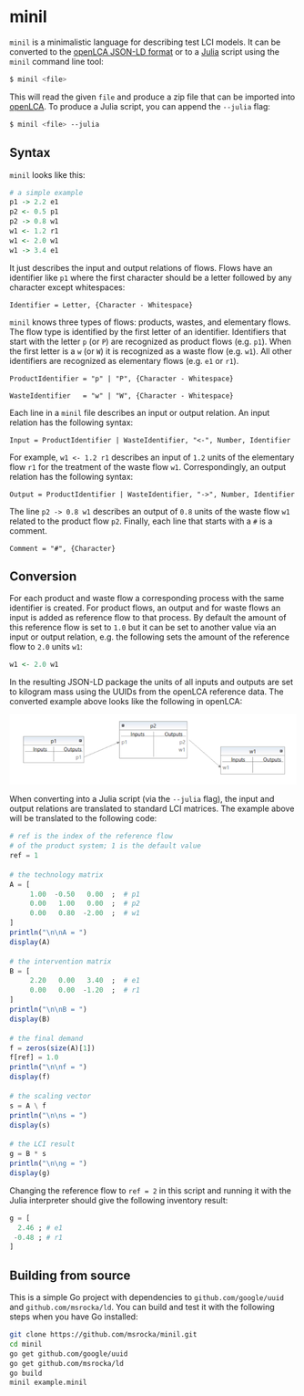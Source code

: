 # minil
`minil` is a minimalistic language for describing test LCI models. It can be
converted to the [openLCA JSON-LD format](https://github.com/GreenDelta/olca-schema)
or to a [Julia](https://julialang.org/) script using the `minil` command line tool:

```bash
$ minil <file>
```

This will read the given `file` and produce a zip file that can be imported into
[openLCA](http://www.openlca.org/). To produce a Julia script, you can append
the `--julia` flag:

```bash
$ minil <file> --julia
```


## Syntax
`minil` looks like this:

```r
# a simple example
p1 -> 2.2 e1
p2 <- 0.5 p1
p2 -> 0.8 w1
w1 <- 1.2 r1
w1 <- 2.0 w1
w1 -> 3.4 e1
```

It just describes the input and output relations of flows. Flows have an
identifier like `p1` where the first character should be a letter followed
by any character except whitespaces:

```ebnf
Identifier = Letter, {Character - Whitespace}
```

`minil` knows three types of flows: products, wastes, and elementary flows. The
flow type is identified by the first letter of an identifier. Identifiers that
start with the letter `p` (or `P`) are recognized as product flows (e.g. `p1`).
When the first letter is a `w` (or `W`) it is recognized as a waste flow
(e.g. `w1`). All other identifiers are recognized as elementary flows
(e.g. `e1` or `r1`).

```ebnf
ProductIdentifier = "p" | "P", {Character - Whitespace}
```

```ebnf
WasteIdentifier   = "w" | "W", {Character - Whitespace}
```

Each line in a `minil` file describes an input or output relation. An input
relation has the following syntax:

```ebnf
Input = ProductIdentifier | WasteIdentifier, "<-", Number, Identifier
```

For example, `w1 <- 1.2 r1` describes an input of `1.2` units of the elementary
flow `r1` for the treatment of the waste flow `w1`. Correspondingly, an output
relation has the following syntax:

```ebnf
Output = ProductIdentifier | WasteIdentifier, "->", Number, Identifier
```

The line `p2 -> 0.8 w1` describes an output of `0.8` units of the waste flow 
`w1` related to the product flow `p2`. Finally, each line that starts with a
`#` is a comment.

```ebnf
Comment = "#", {Character}
```


## Conversion
For each product and waste flow a corresponding process with the same identifier
is created. For product flows, an output and for waste flows an input is added
as reference flow to that process. By default the amount of this reference
flow is set to `1.0` but it can be set to another value via an input or
output relation, e.g. the following sets the amount of the reference flow to
`2.0` units `w1`:

```r
w1 <- 2.0 w1
```

In the resulting JSON-LD package the units of all inputs and outputs are set
to kilogram mass using the UUIDs from the openLCA reference data. The converted
example above looks like the following in openLCA:

![](./example_olca.png)

When converting into a Julia script (via the `--julia` flag), the input and
output relations are translated to standard LCI matrices. The example above
will be translated to the following code:

```julia
# ref is the index of the reference flow
# of the product system; 1 is the default value
ref = 1

# the technology matrix
A = [
     1.00  -0.50   0.00  ;  # p1
     0.00   1.00   0.00  ;  # p2
     0.00   0.80  -2.00  ;  # w1
]
println("\n\nA = ")
display(A)

# the intervention matrix
B = [
     2.20   0.00   3.40  ;  # e1
     0.00   0.00  -1.20  ;  # r1
]
println("\n\nB = ")
display(B)

# the final demand
f = zeros(size(A)[1])
f[ref] = 1.0
println("\n\nf = ")
display(f)

# the scaling vector
s = A \ f
println("\n\ns = ")
display(s)

# the LCI result
g = B * s
println("\n\ng = ")
display(g)
```

Changing the reference flow to `ref = 2` in this script and running it with
the Julia interpreter should give the following inventory result:

```julia
g = [
  2.46 ; # e1
 -0.48 ; # r1
]
```

## Building from source
This is a simple Go project with dependencies to `github.com/google/uuid`
and `github.com/msrocka/ld`. You can build and test it with the following steps
when you have Go installed:

```bash
git clone https://github.com/msrocka/minil.git
cd minil
go get github.com/google/uuid
go get github.com/msrocka/ld
go build
minil example.minil
```

